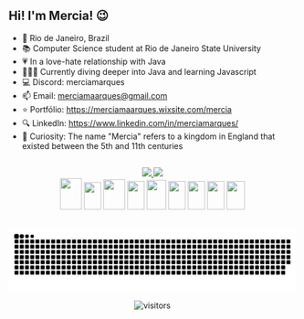 
## Hi! I'm Mercia! 😉   

- 📍 Rio de Janeiro, Brazil &nbsp;
- 📚 Computer Science student at Rio de Janeiro State University &nbsp;
- 💗 In a love-hate relationship with Java &nbsp;
- 👩🏻‍💻 Currently diving deeper into Java and learning Javascript &nbsp;
- 💻 Discord: merciamarques &nbsp;
- 📫 Email: merciamaarques@gmail.com &nbsp;
- ⭐ Portfólio: https://merciamaarques.wixsite.com/mercia &nbsp;
- 🔍 LinkedIn: https://www.linkedin.com/in/merciamarques/ &nbsp;
- 👑 Curiosity: The name "Mercia" refers to a kingdom in England that existed between the 5th and 11th centuries 


##

<div align = "center"> 
  <a href="https://github.com/mercietc">
    <img height=150px src="https://github-readme-stats-git-masterrstaa-rickstaa.vercel.app/api?username=mercietc&show_icons=true&theme=outrun&count_private=true&includes_all_commits=true" />
    <img height = 150px src="https://github-readme-stats-git-masterrstaa-rickstaa.vercel.app/api/top-langs/?username=mercietc&show_icons=true&hide=html&layout=compact&theme=outrun" />
  </a>
 </div>
 
<div align = "center">  
<img height="55px" width="38px" src="https://cdn.jsdelivr.net/gh/devicons/devicon/icons/java/java-original.svg" />
<img height="48px" width="30px" src="https://cdn.jsdelivr.net/gh/devicons/devicon/icons/spring/spring-original.svg" />
<img height ="53px" width="38px" src="https://cdn.jsdelivr.net/gh/devicons/devicon/icons/python/python-original.svg"/>
<img height="50px" width="30px" src="https://cdn.jsdelivr.net/gh/devicons/devicon/icons/amazonwebservices/amazonwebservices-original.svg">
<img height ="52px" width="34px" src="https://cdn.jsdelivr.net/gh/devicons/devicon/icons/postgresql/postgresql-original.svg"/>
<img height="50px" width="30px" src="https://cdn.jsdelivr.net/gh/devicons/devicon/icons/html5/html5-original.svg" />        
<img height="50px" width="30px" src="https://cdn.jsdelivr.net/gh/devicons/devicon/icons/css3/css3-original.svg" />
<img height="50px" width="30px" src="https://cdn.jsdelivr.net/gh/devicons/devicon/icons/javascript/javascript-original.svg"/> 
<img height="50px" width="32px" src="https://cdn.jsdelivr.net/gh/devicons/devicon/icons/mysql/mysql-original.svg"/> 
</div>

 ##

 ![Snake animation](https://github.com/mercietc/mercietc/blob/output/github-contribution-grid-snake.svg)

<div align ="center">
  <img src="https://gpvc.arturio.dev/mercietc" alt="visitors">
</div>
